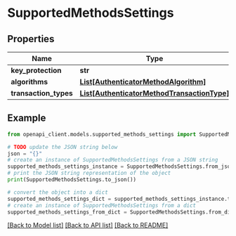 # SupportedMethodsSettings


## Properties

Name | Type | Description | Notes
------------ | ------------- | ------------- | -------------
**key_protection** | **str** |  | [optional] 
**algorithms** | [**List[AuthenticatorMethodAlgorithm]**](AuthenticatorMethodAlgorithm.md) |  | [optional] 
**transaction_types** | [**List[AuthenticatorMethodTransactionType]**](AuthenticatorMethodTransactionType.md) |  | [optional] 

## Example

```python
from openapi_client.models.supported_methods_settings import SupportedMethodsSettings

# TODO update the JSON string below
json = "{}"
# create an instance of SupportedMethodsSettings from a JSON string
supported_methods_settings_instance = SupportedMethodsSettings.from_json(json)
# print the JSON string representation of the object
print(SupportedMethodsSettings.to_json())

# convert the object into a dict
supported_methods_settings_dict = supported_methods_settings_instance.to_dict()
# create an instance of SupportedMethodsSettings from a dict
supported_methods_settings_from_dict = SupportedMethodsSettings.from_dict(supported_methods_settings_dict)
```
[[Back to Model list]](../README.md#documentation-for-models) [[Back to API list]](../README.md#documentation-for-api-endpoints) [[Back to README]](../README.md)


